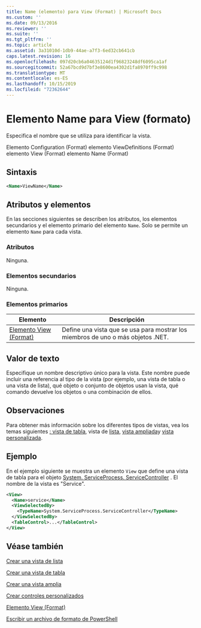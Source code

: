 ```yaml
---
title: Name (elemento) para View (Format) | Microsoft Docs
ms.custom: ''
ms.date: 09/13/2016
ms.reviewer: ''
ms.suite: ''
ms.tgt_pltfrm: ''
ms.topic: article
ms.assetid: 3a31010d-1db9-44ae-a7f3-6ed32cb641cb
caps.latest.revision: 16
ms.openlocfilehash: 097d20cb6a04635124d1f96823248df6095ca1af
ms.sourcegitcommit: 52a67bcd9d7bf3e8600ea4302d1fa8970ff9c998
ms.translationtype: MT
ms.contentlocale: es-ES
ms.lasthandoff: 10/15/2019
ms.locfileid: "72362644"
---
```

# <a name="name-element-for-view-format"></a>Elemento Name para View (formato)

Especifica el nombre que se utiliza para identificar la vista.

Elemento Configuration (Format) elemento ViewDefinitions (Format) elemento View (Format) elemento Name (Format)

## <a name="syntax"></a>Sintaxis

```xml
<Name>ViewName</Name>
```

## <a name="attributes-and-elements"></a>Atributos y elementos

En las secciones siguientes se describen los atributos, los elementos secundarios y el elemento primario del elemento `Name`. Solo se permite un elemento `Name` para cada vista.

### <a name="attributes"></a>Atributos

Ninguna.

### <a name="child-elements"></a>Elementos secundarios

Ninguna.

### <a name="parent-elements"></a>Elementos primarios

|Elemento|Descripción|
|-------------|-----------------|
|[Elemento View (Format)](./view-element-format.md)|Define una vista que se usa para mostrar los miembros de uno o más objetos .NET.|

## <a name="text-value"></a>Valor de texto

Especifique un nombre descriptivo único para la vista. Este nombre puede incluir una referencia al tipo de la vista (por ejemplo, una vista de tabla o una vista de lista), qué objeto o conjunto de objetos usan la vista, qué comando devuelve los objetos o una combinación de ellos.

## <a name="remarks"></a>Observaciones

Para obtener más información sobre los diferentes tipos de vistas, vea los temas siguientes [: vista de tabla](./creating-a-table-view.md), vista de [lista](./creating-a-list-view.md), [vista ampliada](./creating-a-wide-view.md)y [vista personalizada](./creating-custom-controls.md).

## <a name="example"></a>Ejemplo

En el ejemplo siguiente se muestra un elemento `View` que define una vista de tabla para el objeto [System. ServiceProcess. ServiceController](/dotnet/api/System.ServiceProcess.ServiceController) . El nombre de la vista es "Service".

```xml
<View>
  <Name>service</Name>
  <ViewSelectedBy>
    <TypeName>System.ServiceProcess.ServiceController</TypeName>
  </ViewSelectedBy>
  <TableControl>...</TableControl>
</View>

```

## <a name="see-also"></a>Véase también

[Crear una vista de lista](./creating-a-list-view.md)

[Crear una vista de tabla](./creating-a-table-view.md)

[Crear una vista amplia](./creating-a-wide-view.md)

[Crear controles personalizados](./creating-custom-controls.md)

[Elemento View (Format)](./view-element-format.md)

[Escribir un archivo de formato de PowerShell](./writing-a-powershell-formatting-file.md)
